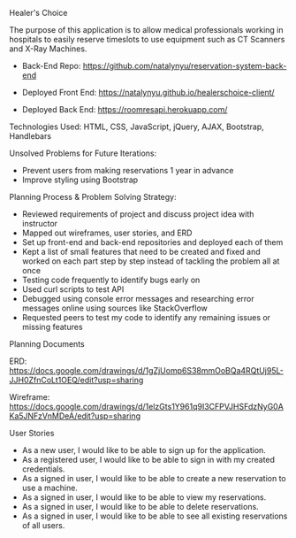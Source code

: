 Healer's Choice

The purpose of this application is to allow medical professionals working in hospitals to easily reserve timeslots to use equipment such as CT Scanners and X-Ray Machines.

* Back-End Repo: https://github.com/natalynyu/reservation-system-back-end

* Deployed Front End: https://natalynyu.github.io/healerschoice-client/

* Deployed Back End: https://roomresapi.herokuapp.com/

Technologies Used: HTML, CSS, JavaScript, jQuery, AJAX, Bootstrap, Handlebars

Unsolved Problems for Future Iterations:
* Prevent users from making reservations 1 year in advance
* Improve styling using Bootstrap

Planning Process & Problem Solving Strategy:
* Reviewed requirements of project and discuss project idea with instructor
* Mapped out wireframes, user stories, and ERD
* Set up front-end and back-end repositories and deployed each of them
* Kept a list of small features that need to be created and fixed and worked on each part step by step instead of tackling the problem all at once
* Testing code frequently to identify bugs early on
* Used curl scripts to test API
* Debugged using console error messages and researching error messages online using sources like StackOverflow
* Requested peers to test my code to identify any remaining issues or missing features


Planning Documents

ERD: https://docs.google.com/drawings/d/1gZjUomp6S38mmOoBQa4RQtUj95L-JJH0ZfnCoLt1OEQ/edit?usp=sharing

Wireframe: https://docs.google.com/drawings/d/1elzGts1Y961q9I3CFPVJHSFdzNyG0AKa5JNFzVnMDeA/edit?usp=sharing

User Stories
* As a new user, I would like to be able to sign up for the application.
* As a registered user, I would like to be able to sign in with my created credentials.
* As a signed in user, I would like to be able to create a new reservation to use a machine.
* As a signed in user, I would like to be able to view my reservations.
* As a signed in user, I would like to be able to delete reservations.
* As a signed in user, I would like to be able to see all existing reservations of all users.
